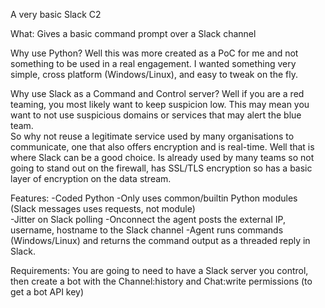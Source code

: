 A very basic Slack C2 

What:
Gives a basic command prompt over a Slack channel

Why use Python?
Well this was more created as a PoC for me and not something to be used in a real engagement. I wanted something very simple, cross platform (Windows/Linux), and easy to tweak on the fly. 

Why use Slack as a Command and Control server? 
Well if you are a red teaming, you most likely want to keep suspicion low. This may mean you want to not use suspicious  domains or services that may alert the blue team.  
So why not reuse a legitimate service used by many organisations to communicate, one that also offers encryption and is real-time. 
Well that is where Slack can be a good choice. Is already used by many teams so not going to stand out on the firewall, has SSL/TLS encryption so has a basic layer of encryption on the data stream.

Features:
-Coded Python
-Only uses common/builtin Python modules (Slack messages uses requests, not module)   
-Jitter on Slack polling
-Onconnect the agent posts the external IP, username, hostname to the Slack channel
-Agent runs commands (Windows/Linux) and returns the command output as a threaded reply in Slack.   

Requirements:
You are going to need to have a Slack server you control, then create a bot with the Channel:history and Chat:write permissions (to get a bot API key)

